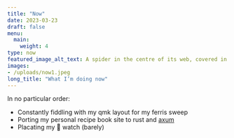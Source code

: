 ```yaml
---
title: "Now"
date: 2023-03-23
draft: false
menu:
  main:
    weight: 4
type: now
featured_image_alt_text: A spider in the centre of its web, covered in morning dew
images:
- /uploads/now1.jpeg
long_title: "What I’m doing now"
---
```

In no particular order:
- Constantly fiddling with my qmk layout for my ferris sweep
- Porting my personal recipe book site to rust and [axum](https://github.com/tokio-rs/axum)
- Placating my  watch (barely)
